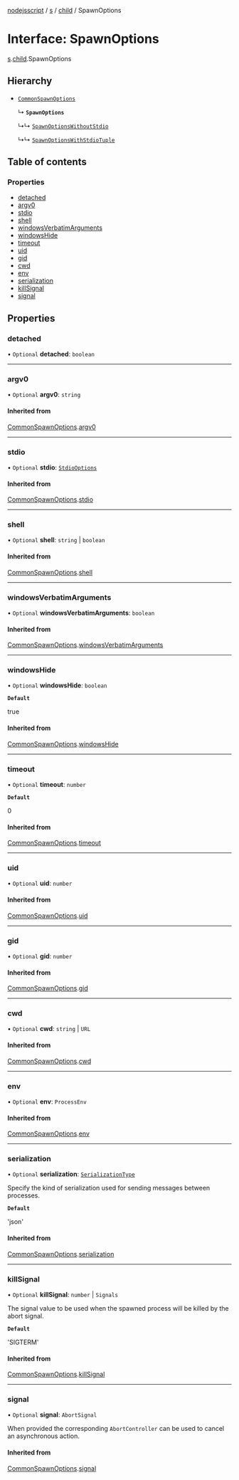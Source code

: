 [nodejsscript](../README.md) / [s](../modules/s.md) / [child](../modules/s.child.md) / SpawnOptions

# Interface: SpawnOptions

[s](../modules/s.md).[child](../modules/s.child.md).SpawnOptions

## Hierarchy

- [`CommonSpawnOptions`](s.child.CommonSpawnOptions.md)

  ↳ **`SpawnOptions`**

  ↳↳ [`SpawnOptionsWithoutStdio`](s.child.SpawnOptionsWithoutStdio.md)

  ↳↳ [`SpawnOptionsWithStdioTuple`](s.child.SpawnOptionsWithStdioTuple.md)

## Table of contents

### Properties

- [detached](s.child.SpawnOptions.md#detached)
- [argv0](s.child.SpawnOptions.md#argv0)
- [stdio](s.child.SpawnOptions.md#stdio)
- [shell](s.child.SpawnOptions.md#shell)
- [windowsVerbatimArguments](s.child.SpawnOptions.md#windowsverbatimarguments)
- [windowsHide](s.child.SpawnOptions.md#windowshide)
- [timeout](s.child.SpawnOptions.md#timeout)
- [uid](s.child.SpawnOptions.md#uid)
- [gid](s.child.SpawnOptions.md#gid)
- [cwd](s.child.SpawnOptions.md#cwd)
- [env](s.child.SpawnOptions.md#env)
- [serialization](s.child.SpawnOptions.md#serialization)
- [killSignal](s.child.SpawnOptions.md#killsignal)
- [signal](s.child.SpawnOptions.md#signal)

## Properties

### detached

• `Optional` **detached**: `boolean`

___

### argv0

• `Optional` **argv0**: `string`

#### Inherited from

[CommonSpawnOptions](s.child.CommonSpawnOptions.md).[argv0](s.child.CommonSpawnOptions.md#argv0)

___

### stdio

• `Optional` **stdio**: [`StdioOptions`](../modules/s.child.md#stdiooptions)

#### Inherited from

[CommonSpawnOptions](s.child.CommonSpawnOptions.md).[stdio](s.child.CommonSpawnOptions.md#stdio)

___

### shell

• `Optional` **shell**: `string` \| `boolean`

#### Inherited from

[CommonSpawnOptions](s.child.CommonSpawnOptions.md).[shell](s.child.CommonSpawnOptions.md#shell)

___

### windowsVerbatimArguments

• `Optional` **windowsVerbatimArguments**: `boolean`

#### Inherited from

[CommonSpawnOptions](s.child.CommonSpawnOptions.md).[windowsVerbatimArguments](s.child.CommonSpawnOptions.md#windowsverbatimarguments)

___

### windowsHide

• `Optional` **windowsHide**: `boolean`

**`Default`**

true

#### Inherited from

[CommonSpawnOptions](s.child.CommonSpawnOptions.md).[windowsHide](s.child.CommonSpawnOptions.md#windowshide)

___

### timeout

• `Optional` **timeout**: `number`

**`Default`**

0

#### Inherited from

[CommonSpawnOptions](s.child.CommonSpawnOptions.md).[timeout](s.child.CommonSpawnOptions.md#timeout)

___

### uid

• `Optional` **uid**: `number`

#### Inherited from

[CommonSpawnOptions](s.child.CommonSpawnOptions.md).[uid](s.child.CommonSpawnOptions.md#uid)

___

### gid

• `Optional` **gid**: `number`

#### Inherited from

[CommonSpawnOptions](s.child.CommonSpawnOptions.md).[gid](s.child.CommonSpawnOptions.md#gid)

___

### cwd

• `Optional` **cwd**: `string` \| `URL`

#### Inherited from

[CommonSpawnOptions](s.child.CommonSpawnOptions.md).[cwd](s.child.CommonSpawnOptions.md#cwd)

___

### env

• `Optional` **env**: `ProcessEnv`

#### Inherited from

[CommonSpawnOptions](s.child.CommonSpawnOptions.md).[env](s.child.CommonSpawnOptions.md#env)

___

### serialization

• `Optional` **serialization**: [`SerializationType`](../modules/s.child.md#serializationtype)

Specify the kind of serialization used for sending messages between processes.

**`Default`**

'json'

#### Inherited from

[CommonSpawnOptions](s.child.CommonSpawnOptions.md).[serialization](s.child.CommonSpawnOptions.md#serialization)

___

### killSignal

• `Optional` **killSignal**: `number` \| `Signals`

The signal value to be used when the spawned process will be killed by the abort signal.

**`Default`**

'SIGTERM'

#### Inherited from

[CommonSpawnOptions](s.child.CommonSpawnOptions.md).[killSignal](s.child.CommonSpawnOptions.md#killsignal)

___

### signal

• `Optional` **signal**: `AbortSignal`

When provided the corresponding `AbortController` can be used to cancel an asynchronous action.

#### Inherited from

[CommonSpawnOptions](s.child.CommonSpawnOptions.md).[signal](s.child.CommonSpawnOptions.md#signal)
